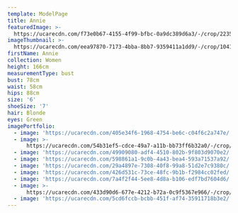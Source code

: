 ```yaml
---
template: ModelPage
title: Annie
featuredImage: >-
  https://ucarecdn.com/f73e0b67-4155-4f99-bfbc-0a9dc389d6a3/-/crop/2235x1471/0,236/-/preview/
imageThumbnail: >-
  https://ucarecdn.com/eea97870-7173-4bba-8bb7-9359411a1dd9/-/crop/1041x1503/243,65/-/preview/
firstName: Annie
collection: Women
height: 166cm
measurementType: bust
bust: 78cm
waist: 58cm
hips: 88cm
size: '6'
shoeSize: '7'
hair: Blonde
eyes: Green
imagePortfolio:
  - image: 'https://ucarecdn.com/405e34f6-1968-4754-be6c-c04f6c2a747e/'
  - image: >-
      https://ucarecdn.com/54b31ef5-cdce-49a7-a11b-bb73ff6b32a0/-/crop/1632x2226/0,223/-/preview/
  - image: 'https://ucarecdn.com/49909080-adf4-4510-802b-9f803d9070e2/'
  - image: 'https://ucarecdn.com/598861a1-9c0b-4a43-bea4-593a71537a92/'
  - image: 'https://ucarecdn.com/29a4897e-7308-40f8-99a8-51d2e7c9380c/'
  - image: 'https://ucarecdn.com/426d531c-73ce-48fc-9b1b-f2984cc02fed/'
  - image: 'https://ucarecdn.com/7a4f2f44-5ee8-4d8a-b106-edf7bd7604d6/'
  - image: >-
      https://ucarecdn.com/433d90d6-677e-4212-b72a-0c9f5367e966/-/crop/1632x2046/0,403/-/preview/
  - image: 'https://ucarecdn.com/5cd6fccb-bcbb-451f-af74-35911718b3e2/'
---
```


